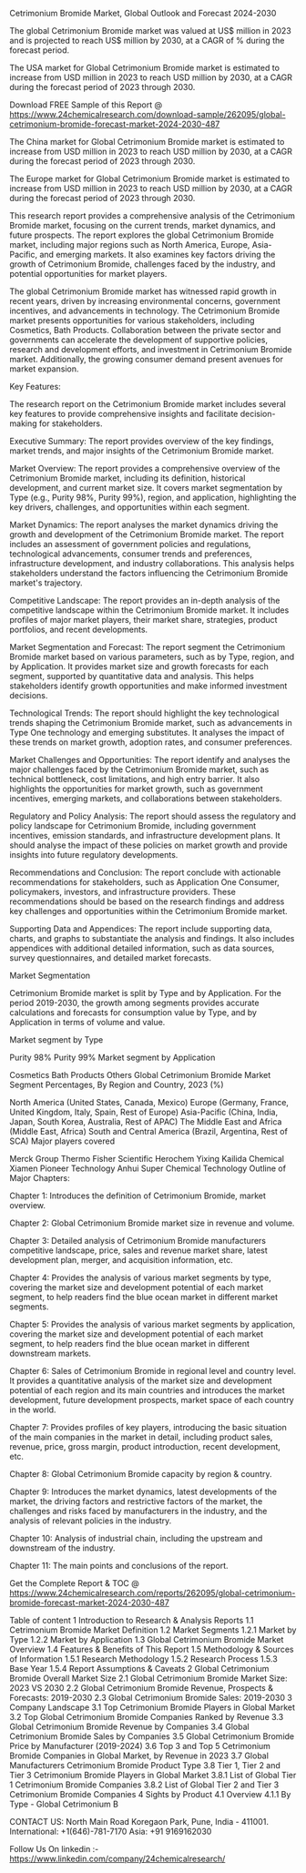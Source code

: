 Cetrimonium Bromide Market, Global Outlook and Forecast 2024-2030

The global Cetrimonium Bromide market was valued at US$ million in 2023 and is projected to reach US$ million by 2030, at a CAGR of % during the forecast period.

The USA market for Global Cetrimonium Bromide market is estimated to increase from USD million in 2023 to reach USD million by 2030, at a CAGR during the forecast period of 2023 through 2030.

Download FREE Sample of this Report @ https://www.24chemicalresearch.com/download-sample/262095/global-cetrimonium-bromide-forecast-market-2024-2030-487

The China market for Global Cetrimonium Bromide market is estimated to increase from USD million in 2023 to reach USD million by 2030, at a CAGR during the forecast period of 2023 through 2030.

The Europe market for Global Cetrimonium Bromide market is estimated to increase from USD million in 2023 to reach USD million by 2030, at a CAGR during the forecast period of 2023 through 2030.

This research report provides a comprehensive analysis of the Cetrimonium Bromide market, focusing on the current trends, market dynamics, and future prospects. The report explores the global Cetrimonium Bromide market, including major regions such as North America, Europe, Asia-Pacific, and emerging markets. It also examines key factors driving the growth of Cetrimonium Bromide, challenges faced by the industry, and potential opportunities for market players.

The global Cetrimonium Bromide market has witnessed rapid growth in recent years, driven by increasing environmental concerns, government incentives, and advancements in technology. The Cetrimonium Bromide market presents opportunities for various stakeholders, including Cosmetics, Bath Products. Collaboration between the private sector and governments can accelerate the development of supportive policies, research and development efforts, and investment in Cetrimonium Bromide market. Additionally, the growing consumer demand present avenues for market expansion.

Key Features:

The research report on the Cetrimonium Bromide market includes several key features to provide comprehensive insights and facilitate decision-making for stakeholders.

Executive Summary: The report provides overview of the key findings, market trends, and major insights of the Cetrimonium Bromide market.

Market Overview: The report provides a comprehensive overview of the Cetrimonium Bromide market, including its definition, historical development, and current market size. It covers market segmentation by Type (e.g., Purity 98%, Purity 99%), region, and application, highlighting the key drivers, challenges, and opportunities within each segment.

Market Dynamics: The report analyses the market dynamics driving the growth and development of the Cetrimonium Bromide market. The report includes an assessment of government policies and regulations, technological advancements, consumer trends and preferences, infrastructure development, and industry collaborations. This analysis helps stakeholders understand the factors influencing the Cetrimonium Bromide market's trajectory.

Competitive Landscape: The report provides an in-depth analysis of the competitive landscape within the Cetrimonium Bromide market. It includes profiles of major market players, their market share, strategies, product portfolios, and recent developments.

Market Segmentation and Forecast: The report segment the Cetrimonium Bromide market based on various parameters, such as by Type, region, and by Application. It provides market size and growth forecasts for each segment, supported by quantitative data and analysis. This helps stakeholders identify growth opportunities and make informed investment decisions.

Technological Trends: The report should highlight the key technological trends shaping the Cetrimonium Bromide market, such as advancements in Type One technology and emerging substitutes. It analyses the impact of these trends on market growth, adoption rates, and consumer preferences.

Market Challenges and Opportunities: The report identify and analyses the major challenges faced by the Cetrimonium Bromide market, such as technical bottleneck, cost limitations, and high entry barrier. It also highlights the opportunities for market growth, such as government incentives, emerging markets, and collaborations between stakeholders.

Regulatory and Policy Analysis: The report should assess the regulatory and policy landscape for Cetrimonium Bromide, including government incentives, emission standards, and infrastructure development plans. It should analyse the impact of these policies on market growth and provide insights into future regulatory developments.

Recommendations and Conclusion: The report conclude with actionable recommendations for stakeholders, such as Application One Consumer, policymakers, investors, and infrastructure providers. These recommendations should be based on the research findings and address key challenges and opportunities within the Cetrimonium Bromide market.

Supporting Data and Appendices: The report include supporting data, charts, and graphs to substantiate the analysis and findings. It also includes appendices with additional detailed information, such as data sources, survey questionnaires, and detailed market forecasts.

Market Segmentation

Cetrimonium Bromide market is split by Type and by Application. For the period 2019-2030, the growth among segments provides accurate calculations and forecasts for consumption value by Type, and by Application in terms of volume and value.

Market segment by Type

Purity 98%
Purity 99%
Market segment by Application

Cosmetics
Bath Products
Others
Global Cetrimonium Bromide Market Segment Percentages, By Region and Country, 2023 (%)

North America (United States, Canada, Mexico)
Europe (Germany, France, United Kingdom, Italy, Spain, Rest of Europe)
Asia-Pacific (China, India, Japan, South Korea, Australia, Rest of APAC)
The Middle East and Africa (Middle East, Africa)
South and Central America (Brazil, Argentina, Rest of SCA)
Major players covered

Merck Group
Thermo Fisher Scientific
Herochem
Yixing Kailida Chemical
Xiamen Pioneer Technology
Anhui Super Chemical Technology
Outline of Major Chapters:

Chapter 1: Introduces the definition of Cetrimonium Bromide, market overview.

Chapter 2: Global Cetrimonium Bromide market size in revenue and volume.

Chapter 3: Detailed analysis of Cetrimonium Bromide manufacturers competitive landscape, price, sales and revenue market share, latest development plan, merger, and acquisition information, etc.

Chapter 4: Provides the analysis of various market segments by type, covering the market size and development potential of each market segment, to help readers find the blue ocean market in different market segments.

Chapter 5: Provides the analysis of various market segments by application, covering the market size and development potential of each market segment, to help readers find the blue ocean market in different downstream markets.

Chapter 6: Sales of Cetrimonium Bromide in regional level and country level. It provides a quantitative analysis of the market size and development potential of each region and its main countries and introduces the market development, future development prospects, market space of each country in the world.

Chapter 7: Provides profiles of key players, introducing the basic situation of the main companies in the market in detail, including product sales, revenue, price, gross margin, product introduction, recent development, etc.

Chapter 8: Global Cetrimonium Bromide capacity by region & country.

Chapter 9: Introduces the market dynamics, latest developments of the market, the driving factors and restrictive factors of the market, the challenges and risks faced by manufacturers in the industry, and the analysis of relevant policies in the industry.

Chapter 10: Analysis of industrial chain, including the upstream and downstream of the industry.

Chapter 11: The main points and conclusions of the report.

Get the Complete Report & TOC @ https://www.24chemicalresearch.com/reports/262095/global-cetrimonium-bromide-forecast-market-2024-2030-487

Table of content
1 Introduction to Research & Analysis Reports
1.1 Cetrimonium Bromide Market Definition
1.2 Market Segments
1.2.1 Market by Type
1.2.2 Market by Application
1.3 Global Cetrimonium Bromide Market Overview
1.4 Features & Benefits of This Report
1.5 Methodology & Sources of Information
1.5.1 Research Methodology
1.5.2 Research Process
1.5.3 Base Year
1.5.4 Report Assumptions & Caveats
2 Global Cetrimonium Bromide Overall Market Size
2.1 Global Cetrimonium Bromide Market Size: 2023 VS 2030
2.2 Global Cetrimonium Bromide Revenue, Prospects & Forecasts: 2019-2030
2.3 Global Cetrimonium Bromide Sales: 2019-2030
3 Company Landscape
3.1 Top Cetrimonium Bromide Players in Global Market
3.2 Top Global Cetrimonium Bromide Companies Ranked by Revenue
3.3 Global Cetrimonium Bromide Revenue by Companies
3.4 Global Cetrimonium Bromide Sales by Companies
3.5 Global Cetrimonium Bromide Price by Manufacturer (2019-2024)
3.6 Top 3 and Top 5 Cetrimonium Bromide Companies in Global Market, by Revenue in 2023
3.7 Global Manufacturers Cetrimonium Bromide Product Type
3.8 Tier 1, Tier 2 and Tier 3 Cetrimonium Bromide Players in Global Market
3.8.1 List of Global Tier 1 Cetrimonium Bromide Companies
3.8.2 List of Global Tier 2 and Tier 3 Cetrimonium Bromide Companies
4 Sights by Product
4.1 Overview
4.1.1 By Type - Global Cetrimonium B

CONTACT US:
North Main Road Koregaon Park, Pune, India - 411001.
International: +1(646)-781-7170
Asia: +91 9169162030

Follow Us On linkedin :- https://www.linkedin.com/company/24chemicalresearch/
